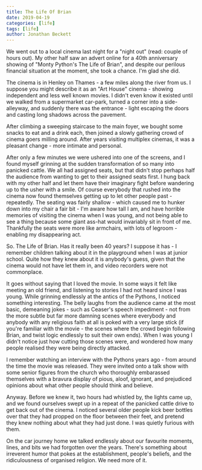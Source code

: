 ```yaml
---
title: The Life Of Brian
date: 2019-04-19
categories: [life]
tags: [life]
author: Jonathan Beckett
---
```


We went out to a local cinema last night for a "night out" (read: couple of hours out). My other half saw an advert online for a 40th anniversary showing of "Monty Python's The Life of Brian", and despite our perilous financial situation at the moment, she took a chance. I'm glad she did.

The cinema is in Henley on Thames - a few miles along the river from us. I suppose you might describe it as an "Art House" cinema - showing independent and less well known movies. I didn't even know it existed until we walked from a supermarket car-park, turned a corner into a side-alleyway, and suddenly there was the entrance - light escaping the doors and casting long shadows across the pavement.

After climbing a sweeping staircase to the main foyer, we bought some snacks to eat and a drink each, then joined a slowly gathering crowd of cinema goers milling around. After years visiting multiplex cinemas, it was a pleasant change - more intimate and personal.

After only a few minutes we were ushered into one of the screens, and I found myself grinning at the sudden transformation of so many into panicked cattle. We all had assigned seats, but that didn't stop perhaps half the audience from wanting to get to their assigned seats first. I hung back with my other half and let them have their imaginary fight before wandering up to the usher with a smile. Of course everybody that rushed into the cinema now found themselves getting up to let other people past - repeatedly. The seating was fairly shallow - which caused me to hunker down into my chair a fair bit - I'm aware how tall I am, and have horrible memories of visiting the cinema when I was young, and not being able to see a thing because some giant ass-hat would invariably sit in front of me. Thankfully the seats were more like armchairs, with lots of legroom - enabling my disappearing act.

So. The Life of Brian. Has it really been 40 years? I suppose it has - I remember children talking about it in the playground when I was at junior school. Quite how they knew about it is anybody's guess, given that the cinema would not have let them in, and video recorders were not commonplace.

It goes without saying that I loved the movie. In some ways it felt like meeting an old friend, and listening to stories I had not heard since I was young. While grinning endlessly at the antics of the Pythons, I noticed something interesting. The belly laughs from the audience came at the most basic, demeaning jokes - such as Ceaser's speech impediment - not from the more subtle but far more damning scenes where everybody and anybody with any religious faith at all is poked with a very large stick (if you're familiar with the movie - the scenes where the crowd begin following Brian, and twist logic endlessly to suit their own ends). When I was young I didn't notice just how cutting those scenes were, and wondered how many people realised they were being directly attacked.

I remember watching an interview with the Pythons years ago - from around the time the movie was released. They were invited onto a talk show with some senior figures from the church who thoroughly embarassed themselves with a bravura display of pious, aloof, ignorant, and prejudiced opinions about what other people should think and believe.

Anyway. Before we knew it, two hours had whistled by, the lights came up, and we found ourselves swept up in a repeat of the panicked cattle drive to get back out of the cinema. I noticed several older people kick beer bottles over that they had propped on the floor between their feet, and pretend they knew nothing about what they had just done. I was quietly furious with them.

On the car journey home we talked endlessly about our favourite moments, lines, and bits we had forgotten over the years. There's something about irreverent humor that pokes at the establishment, people's beliefs, and the ridiculousness of organised religion. We need more of it.